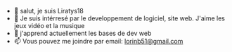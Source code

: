 - 👋 salut, je suis Liratys18
- 👀 Je suis intérresé par le developpement de logiciel, site web. J'aime les jeux vidéo et la musique
- 🌱 j'apprend actuellement les bases de dev web
- 📫 Vous pouvez me joindre par email: lorinb51@gmail.com

<!---
Liratys18/Liratys18 is a ✨ special ✨ repository because its `README.md` (this file) appears on your GitHub profile.
You can click the Preview link to take a look at your changes.
--->
